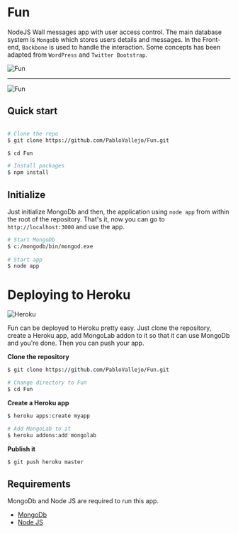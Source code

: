 Fun
===

NodeJS Wall messages app with user access control. The main database system is `MongoDb` which stores users details
and messages.
In the Front-end, `Backbone` is used to handle the interaction.
Some concepts has been adapted from `WordPress` and `Twitter Bootstrap`.

![Fun](https://raw2.github.com/PabloVallejo/Fun/master/app-login.png)

<hr />

![Fun](https://raw2.github.com/PabloVallejo/Fun/master/app-wall.png)

## Quick start
    
```bash 

# Clone the repo
$ git clone https://github.com/PabloVallejo/Fun.git

$ cd Fun

# Install packages
$ npm install
```

## Initialize

Just initialize MongoDb and then, the application using `node app` from within the root of the repository. That's it, now you can go to `http://localhost:3000` and use the  app.

```bash    
# Start MongoDb
$ c:/mongodb/bin/mongod.exe
    
# Start app
$ node app
```

# Deploying to Heroku

![Heroku](https://d1lpkba4w1baqt.cloudfront.net/heroku-logo-light-88x31.png) 

Fun can be deployed to Heroku pretty easy. Just clone the repository, create a Heroku app, add MongoLab addon to it so that it can use MongoDb and you're done. Then you can push your app.

**Clone the repository**
```bash
$ git clone https://github.com/PabloVallejo/Fun.git

# Change directory to Fun
$ cd Fun
```

**Create a Heroku app**
```bash
$ heroku apps:create myapp

# Add MongoLab to it
$ heroku addons:add mongolab
```

**Publish it**
```bash
$ git push heroku master
```



## Requirements

MongoDb and Node JS are required to run this app.
* [MongoDb](https://www.mongodb.com/)
* [Node JS](http://nodejs.org/)

